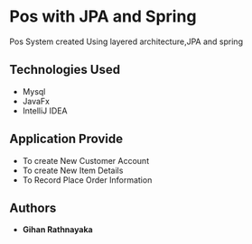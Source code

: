 # Pos with JPA and Spring
Pos System created Using layered architecture,JPA and spring
## Technologies Used
* Mysql
* JavaFx
* IntelliJ IDEA

## Application Provide 

* To create New Customer Account
* To create New Item Details 
* To Record Place Order Information
 
 
## Authors
* **Gihan Rathnayaka** 



